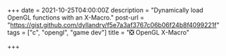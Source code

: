 +++
date = 2021-10-25T04:00:00Z
description = "Dynamically load OpenGL functions with an X-Macro."
post-url = "https://gist.github.com/dyllandry/f5e7a3af3767c06b06f24b8f4099221f"
tags = ["c", "opengl", "game dev"]
title = "❎ OpenGL X-Macro"

+++
